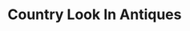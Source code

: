 ---
title: "Country Look In Antiques"
url: /excelsior/country-look-in-antiques/
shop: Antiquitäten
---
